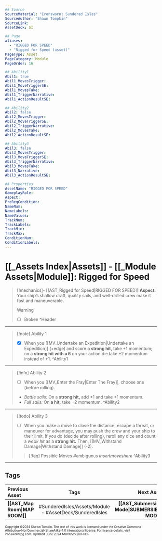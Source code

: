 ```yaml
---
## Source
SourceMaterial: "Ironsworn: Sundered Isles"
SourceAuthor: "Shawn Tompkin"
SourceLink: 
AssetDeck: SI

## Page
aliases:
  - "RIGGED FOR SPEED"
  - "Rigged for Speed (asset)"
PageType: Asset
PageCategory: Module
PageOrder: 16

## Ability1
Abil1: true
Abil1_MovesTrigger: 
Abil1_MoveTriggerSE: 
Abil1_MovesTake: 
Abil1_TriggerNarrative: 
Abil1_ActionResultSE: 

## Ability2
Abil2: false
Abil2_MovesTrigger: 
Abil2_MoveTriggerSE: 
Abil2_TriggerNarrative: 
Abil2_MovesTake: 
Abil2_ActionResultSE: 

## Ability3
Abil3: false
Abil3_MovesTrigger: 
Abil3_MoveTriggerSE: 
Abil3_TriggerNarrative: 
Abil3_MovesTake: 
Abil3_Narrative: 
Abil3_ActionResultSE: 

## Properties
AssetName: "RIGGED FOR SPEED"
GameplayRole: 
Aspect: 
PreReqCondition: 
NameNum: 
NameLabels: 
NameValues: 
TrackNum: 
TrackLabels: 
TrackMin: 
TrackMax: 
ConditionNum: 
ConditionLabels: 
---
```

# [[_Assets Index|Assets]] - [[_Module Assets|Module]]: Rigged for Speed

> [!mechanics]- [[AST_Rigged for Speed|RIGGED FOR SPEED]]
> **Aspect:** Your ship’s shallow draft, quality sails, and well-drilled crew make it fast and maneuverable.
> > [!warning]
> > - [ ] Broken ^Header
___
> [!note] Ability 1
> - [x] When you [[MV_Undertake an Expedition|Undertake an Expedition]] (+edge) and score a **strong hit,** take +1 momentum; on a **strong hit with a 6** on your action die take +2 momentum instead of +1. ^Ability1
___
> [!info] Ability 2
> - [ ] When you [[MV_Enter the Fray|Enter The Fray]], choose one (before rolling).
> - _Battle sails:_ On a **strong hit,** add +1 and take +1 momentum.
> - _Full sails:_ On **a hit,** take +2 momentum. ^Ability2
___
> [!todo] Ability 3
> - [ ] When you make a move to close the distance, escape a threat, or maneuver for advantage, you may push the crew and your ship to their limit.
> 	If you do (decide after rolling), reroll any dice and count a _weak hit_ as a **strong hit.** Then, [[MV_Withstand Damage|Withstand Damage]] (-2). 
> > [!faq] Possible Moves
> > #ambiguous _insertmoveshere_ ^Ability3
___
## Tags

| Previous Asset | Tags | Next Asset |
| :--- | :---: | ---: |
| **[[AST_Map Room\|MAP ROOM]]** | #SunderedIsles/Assets/Module - #AssetDeck/SunderedIsles | **[[AST_Submersible Mode\|SUBMERSIBLE MODE]]** |

<font size=-2>Copyright ©2024 Shawn Tomkin. The text of this work is licensed under the Creative Commons Attribution-NonCommercial-ShareAlike 4.0 International license. For license details, visit ironswornrpg.com. Updated June 2024 MUH051V200-PDF</font>